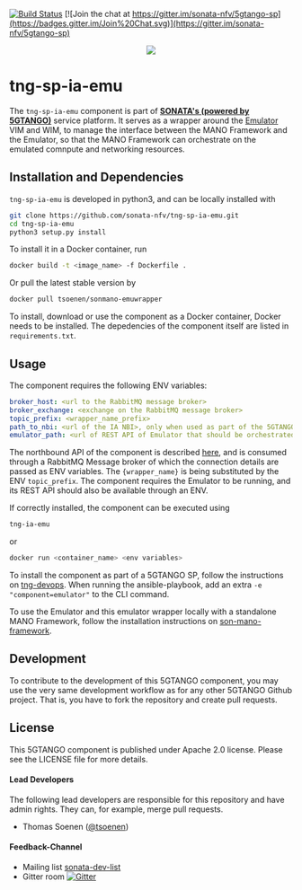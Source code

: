 [![Build Status](https://jenkins.sonata-nfv.eu/buildStatus/icon?job=tng-sp-ia-emu/master)](https://jenkins.sonata-nfv.eu/job/tng-sp-ia-emu/job/master/)
[![Join the chat at https://gitter.im/sonata-nfv/5gtango-sp](https://badges.gitter.im/Join%20Chat.svg)](https://gitter.im/sonata-nfv/5gtango-sp)
 
 <p align="center"><img src="https://github.com/sonata-nfv/tng-api-gtw/wiki/images/sonata-5gtango-logo-500px.png" /></p>

# tng-sp-ia-emu

The `tng-sp-ia-emu` component is part of [**SONATA's (powered by 5GTANGO)**](https://5gtango.eu/) service platform. It serves as a wrapper around the [Emulator](https://github.com/sonata-nfv/son-emu) VIM and WIM, to manage the interface between the MANO Framework and the Emulator, so that the MANO Framework can orchestrate on the emulated comnpute and networking resources.

## Installation and Dependencies

`tng-sp-ia-emu` is developed in python3, and can be locally installed with

```bash
git clone https://github.com/sonata-nfv/tng-sp-ia-emu.git
cd tng-sp-ia-emu
python3 setup.py install
```
To install it in a Docker container, run

```bash
docker build -t <image_name> -f Dockerfile .
```
Or pull the latest stable version by

```bash
docker pull tsoenen/sonmano-emuwrapper
```

To install, download or use the component as a Docker container, Docker needs to be installed. The depedencies of the component itself are listed in `requirements.txt`.

## Usage

The component requires the following ENV variables:

```yaml
broker_host: <url to the RabbitMQ message broker>
broker_exchange: <exchange on the RabbitMQ message broker>
topic_prefix: <wrapper_name_prefix>
path_to_nbi: <url of the IA NBI>, only when used as part of the 5GTANGO SP
emulator_path: <url of REST API of Emulator that should be orchestrated>
```

The northbound API of the component is described [here](https://github.com/sonata-nfv/tng-sp-ia/wiki/IA-RabbitMQ-Internal-Interface), and is consumed through a RabbitMQ Message broker of which the connection details are passed as ENV variables.
The `{wrapper_name}` is being substituted by the ENV `topic_prefix`. The component requires the Emulator to be running, and its REST API should also be available through an ENV.

If correctly installed, the component can be executed using 

```bash
tng-ia-emu
```

or

```bash
docker run <container_name> <env variables>
```
To install the component as part of a 5GTANGO SP, follow the instructions on [tng-devops](https://github.com/sonata-nfv/tng-devops). When running the ansible-playbook, add an extra `-e "component=emulator"` to the CLI command.

To use the Emulator and this emulator wrapper locally with a standalone MANO Framework, follow the installation instructions on [son-mano-framework](https://github.com/sonata-nfv/son-mano-framework#installation-and-usage).

## Development

To contribute to the development of this 5GTANGO component, you may use the very same development workflow as for any other 5GTANGO Github project. That is, you have to fork the repository and create pull requests.

## License

This 5GTANGO component is published under Apache 2.0 license. Please see the LICENSE file for more details.

#### Lead Developers

The following lead developers are responsible for this repository and have admin rights. They can, for example, merge pull requests.

- Thomas Soenen ([@tsoenen](https://github.com/tsoenen))

#### Feedback-Channel

* Mailing list [sonata-dev-list](mailto:sonata-dev@lists.atosresearch.eu)
* Gitter room [![Gitter](https://badges.gitter.im/sonata-nfv/Lobby.svg)](https://gitter.im/sonata-nfv/Lobby?utm_source=badge&utm_medium=badge&utm_campaign=pr-badge)
